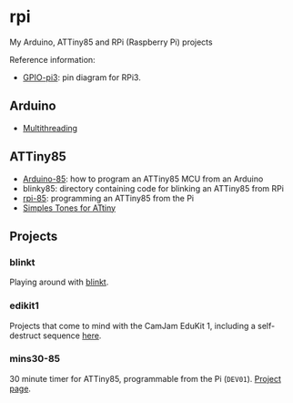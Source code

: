 # rpi
My Arduino, ATTiny85 and RPi (Raspberry Pi) projects

Reference information:


* [GPIO-pi3](GPIO-pi3.md): pin diagram for RPi3.

## Arduino

* [Multithreading](https://create.arduino.cc/projecthub/reanimationxp/how-to-multithread-an-arduino-protothreading-tutorial-dd2c37)

## ATTiny85

* [Arduino-85](Arduino-85.md): how to program an ATTiny85 MCU from an Arduino
* blinky85: directory containing code for blinking an ATTiny85 from RPi
* [rpi-85](rpi-85.md): programming an ATTiny85 from the Pi
* [Simples Tones for ATtiny](http://www.technoblogy.com/show?KVO)


## Projects

### blinkt

Playing around with [blinkt](blinkt/README.md).

### edikit1

Projects that come to mind with the CamJam EduKit 1, including
a self-destruct sequence [here](edukit1/README.md).


### mins30-85

30 minute timer for ATTiny85, programmable from the Pi (`DEV01`). [Project page](mins30-85/README.md).
